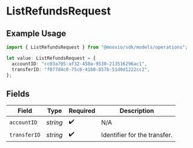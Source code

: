 # ListRefundsRequest

## Example Usage

```typescript
import { ListRefundsRequest } from "@moovio/sdk/models/operations";

let value: ListRefundsRequest = {
  accountID: "cc03a705-af32-458a-9530-213516296ac1",
  transferID: "f077d4c0-75c6-41b0-857b-51d0d1222cc2",
};
```

## Fields

| Field                        | Type                         | Required                     | Description                  |
| ---------------------------- | ---------------------------- | ---------------------------- | ---------------------------- |
| `accountID`                  | *string*                     | :heavy_check_mark:           | N/A                          |
| `transferID`                 | *string*                     | :heavy_check_mark:           | Identifier for the transfer. |